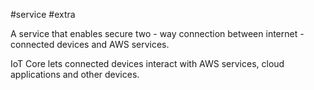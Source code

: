 #service #extra 

A service that enables secure two - way connection between internet - connected devices and AWS services.

IoT Core lets connected devices interact with AWS services, cloud applications and other devices. 